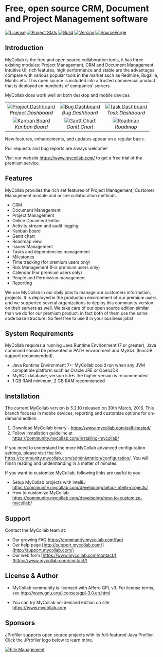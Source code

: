 # Free, open source CRM, Document and Project Management software
[![License](http://img.shields.io/badge/License-GPLv3-orange.svg)](http://www.gnu.org/copyleft/gpl.html) [![Project Stats](https://www.openhub.net/p/mycollab/widgets/project_thin_badge.gif)](https://www.openhub.net/p/mycollab) [![Build](https://travis-ci.org/MyCollab/mycollab.svg)](https://travis-ci.org/MyCollab/mycollab)
[![Version](https://img.shields.io/badge/Version-5.2.10-brightgreen.svg)](https://community.mycollab.com/)
[![SourceForge](https://img.shields.io/sourceforge/dt/mycollab.svg)](https://community.mycollab.com/download)


## Introduction

MyCollab is the free and open source collaboration tools, it has three existing modules: Project Management, CRM and Document Management. Intuitive UI, rich features, high performance and stable are the advantages compare with various popular tools in the market such as Redmine, Bugzilla, Mantis etc. This open source is included into a trusted commercial product that is deployed on hundreds of companies' servers.

MyCollab does work well on both desktop and mobile devices.

<table>
  <tr>
    <td align="center">
      <a href="https://c2.staticflickr.com/2/1547/26078765951_aa7c3ed56e_o.png" target="_blank" title="Project Dashboard">
        <img src="https://c2.staticflickr.com/2/1547/26078765951_a69471cbb8.jpg" alt="Project Dashboard">
      </a>
      <br />
      <em>Project Dashboard</em>
    </td>
    <td align="center">
      <a href="https://c2.staticflickr.com/2/1665/25872246050_4a4be3146a_o.png" target="_blank" title="Bug Dashboard">
        <img src="https://c2.staticflickr.com/2/1665/25872246050_eecef7d96b.jpg" alt="Bug Dashboard">
      </a>
      <br />
      <em>Bug Dashboard</em>
    </td>
    <td align="center">
    <a href="https://c2.staticflickr.com/2/1483/25542468143_b2a978f3af_o.png" target="_blank" title="Task Dashboard">
      <img src="https://c2.staticflickr.com/2/1483/25542468143_bb1517cef6.jpg" alt="Task Dashboard">
    </a>
      <br />
      <em>Task Dashboard</em>
    </td>
  </tr>
  <tr>
    <td align="center">
    <a href="https://c2.staticflickr.com/2/1565/26119159756_1d02cee079_o.png" target="_blank" title="Kanban Board">
        <img src="https://c2.staticflickr.com/2/1565/26119159756_53e4873e8a.jpg" alt="Kanban Board">
      </a>
      <br />
      <em>Kanban Board</em>
    </td>
    <td align="center">
      <a href="https://c2.staticflickr.com/2/1476/25542466323_219d1c7c31_o.png" target="_blank" title="Gantt Chart">
        <img src="https://c2.staticflickr.com/2/1476/25542466323_dd87ae4984.jpg" alt="Gantt Chart">
      </a>
      <br />
      <em>Gantt Chart</em>
    </td>
    <td align="center">
      <a href="https://c2.staticflickr.com/2/1648/26078766341_4d622dc741_o.png" target="_blank" title="Roadmap">
        <img src="https://c2.staticflickr.com/2/1648/26078766341_a324066d17.jpg" alt="Roadmap">
      </a>
      <br />
      <em>Roadmap</em>
    </td>
  </tr>
</table>

New features, enhancements, and updates appear on a regular basis.

Pull requests and bug reports are always welcome!

Visit our website https://www.mycollab.com/ to get a free trial of the premium service.

## Features
MyCollab provides the rich set features of Project Management, Customer Management module and online collaboration methods.
  * CRM
  * Document Management
  * Project Management
  * Online Document Editor
  * Activity stream and audit logging
  * Kanban board
  * Gantt chart
  * Roadmap view
  * Issues Management
  * Tasks and dependencies management
  * Milestones
  * Time tracking (for premium users only)
  * Risk Management (For premium users only)
  * Calendar (For premium users only)
  * People and Permission management
  * Reporting

We use MyCollab in our daily jobs to manage our customers information, projects. It is deployed in the production environment of our premium users, and we supported several organizations to deploy this community version on their servers as well. We take care of our open source edition similar than we do for our premium product, in fact both of them use the same code base structure. So feel free to use it in your business jobs!


## System Requirements
MyCollab requires a running Java Runtime Environment (7 or greater), Java command should be presented in PATH environment and MySQL (InnoDB support recommended).

* Java Runtime Environment 7+: MyCollab could run when any JVM compatible platform such as Oracle JRE or OpenJDK.
* MySQL database, version 5.5+: the higher version is recommended
* 1 GB RAM minimum, 2 GB RAM recommended

## Installation

The current MyCollab version is 5.2.10 released on 30th March, 2016. This branch focuses in mobile devices, reporting and customize options for on-demand edition.

1. Download MyCollab binary - https://www.mycollab.com/self-hosted/
2. Follow installation guideline at https://community.mycollab.com/installing-mycollab/

If you need to understand the more MyCollab advanced configuration settings, please visit the link https://community.mycollab.com/administration/configuration/. You will finish reading and understanding in a matter of minutes.

If you want to customize MyCollab, following links are useful to you:
* Setup MyCollab projects with IntelliJ https://community.mycollab.com/developing/setup-intellij-projects/
* How to customize MyCollab https://community.mycollab.com/developing/how-to-customize-mycollab/

## Support
Contact the MyCollab team at:
* Our growing FAQ https://community.mycollab.com/faq/
* Our help page [http://support.mycollab.com/](http://support.mycollab.com/)
* Our web form [https://www.mycollab.com/contact/](https://www.mycollab.com/contact/)

## License & Author

* MyCollab community is licensed with Affero GPL v3. For license terms, see http://www.gnu.org/licenses/gpl-3.0.en.html

* You can try MyCollab on-demand edition on site https://www.mycollab.com

## Sponsors

JProfiler supports open source projects with its full-featured Java Profiler. Click the JProfiler logo below to learn more.

<a href="http://www.ej-technologies.com/products/jprofiler/overview.html" target="_blank" title="File Management">
  <img src="http://www.ej-technologies.com/images/product_banners/jprofiler_large.png" alt="File Management">
</a>

